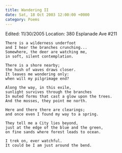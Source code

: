 ```yaml
---
title: Wandering II
date: Sat, 18 Oct 2003 12:00:00 +0000
category: Poems
---
```


Edited: 11/30/2005
Location: 380 Esplanade Ave #211

    There is a wilderness underfoot  
    and I hear the branches crunching...  
    Somewhere, the deer are watching me,  
    in soft, silent contemplation.

    There is a shore nearby;  
    the hush of waves draws closer.  
    It leaves me wondering only:  
    when will my pilgrimage end?

    Along the way, in this exile,  
    sunlight survives through the branches  
    In muted forms that cast a glow upon the trees.  
    And the mosses, they point me north.

    Here and there there are clearings;  
    and once even I found my way to a spring.

    They tell me a City lies beyond,  
    just at the edge of the blue and the green,  
    on fine sands where forest leads to ocean.

    I trek on, ever watchful.  
    It could be I am just around the bend.


